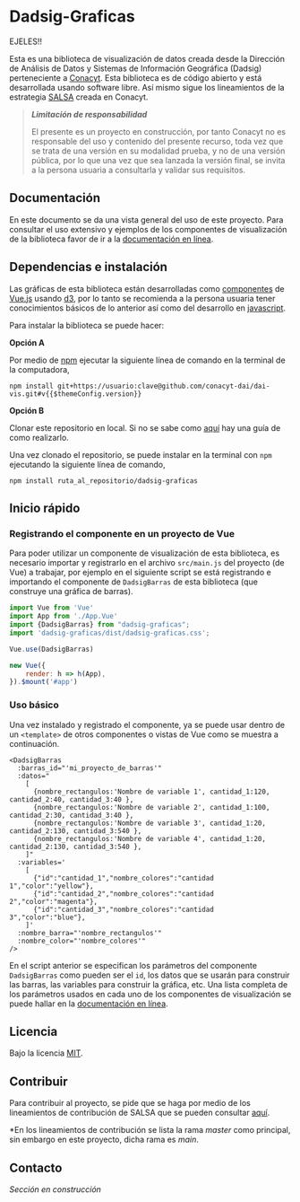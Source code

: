 # Dadsig-Graficas

EJELES!!

Esta es una biblioteca de visualización de datos creada desde la Dirección de Análisis de Datos y Sistemas de 
Información Geográfica (Dadsig) perteneciente a [Conacyt](https://conacyt.mx/). Esta biblioteca es de código abierto y 
está desarrollada usando software libre. Así mismo sigue los lineamientos de la estrategia
[SALSA](https://salsa.crip.conacyt.mx/) creada en Conacyt.

> **_Limitación de responsabilidad_**
> 
> El presente es un proyecto en construcción, por tanto Conacyt no es responsable del uso y contenido del presente 
> recurso, toda vez que se trata de una versión en su modalidad prueba, y no de una versión pública, por lo que una vez 
> que sea lanzada la versión final, se invita a la persona usuaria a consultarla y validar sus requisitos. 

## Documentación

En este documento se da una vista general del uso de este proyecto. Para consultar el uso extensivo y ejemplos de los 
componentes de visualización de la biblioteca favor de ir a la [documentación en línea]().

## Dependencias e instalación

Las gráficas de esta biblioteca están desarrolladas como [componentes](https://es.vuejs.org/v2/guide/components.html) de
[Vue.js](https://es.vuejs.org/) usando [d3](https://d3js.org/), por lo tanto se recomienda a la persona usuaria tener 
conocimientos básicos de lo anterior así como del desarrollo en [javascript](https://www.javascript.com/).

Para instalar la biblioteca se puede hacer:

**Opción A**

Por medio de [npm](https://www.npmjs.com/) ejecutar la siguiente línea de comando en la terminal de la computadora,

```shell
npm install git+https://usuario:clave@github.com/conacyt-dai/dai-vis.git#v{{$themeConfig.version}}
```

**Opción B**

Clonar este repositorio en local. Si no se sabe como
[aquí](https://docs.github.com/en/repositories/creating-and-managing-repositories/cloning-a-repository) hay una guía de
como realizarlo.

Una vez clonado el repositorio, se puede instalar en la terminal con `npm` ejecutando la siguiente línea de comando,

```shell
npm install ruta_al_repositorio/dadsig-graficas
```


## Inicio rápido

### Registrando el componente en un proyecto de Vue

Para poder utilizar un componente de visualización de esta biblioteca, es necesario importar y registrarlo en el
archivo `src/main.js` del proyecto (de Vue) a trabajar, por ejemplo en el siguiente script se está registrando e 
importando el componente de `DadsigBarras` de esta biblioteca (que construye una gráfica de barras).

```javascript
import Vue from 'Vue'
import App from './App.Vue'
import {DadsigBarras} from "dadsig-graficas";
import 'dadsig-graficas/dist/dadsig-graficas.css';

Vue.use(DadsigBarras)

new Vue({
    render: h => h(App),
}).$mount('#app')
```

### Uso básico

Una vez instalado y registrado el componente, ya se puede usar dentro de un `<template>` de otros componentes o vistas
de Vue como se muestra a continuación.

```vue
<DadsigBarras
  :barras_id="'mi_proyecto_de_barras'"
  :datos="
    [
      {nombre_rectangulos:'Nombre de variable 1', cantidad_1:120, cantidad_2:40, cantidad_3:40 },
	  {nombre_rectangulos:'Nombre de variable 2', cantidad_1:100, cantidad_2:30, cantidad_3:40 },
	  {nombre_rectangulos:'Nombre de variable 3', cantidad_1:20, cantidad_2:130, cantidad_3:540 },
	  {nombre_rectangulos:'Nombre de variable 4', cantidad_1:20, cantidad_2:130, cantidad_3:540 },
	]"
  :variables='
    [
	  {"id":"cantidad_1","nombre_colores":"cantidad 1","color":"yellow"},
	  {"id":"cantidad_2","nombre_colores":"cantidad 2","color":"magenta"},
	  {"id":"cantidad_3","nombre_colores":"cantidad 3","color":"blue"},
	]'
  :nombre_barra="'nombre_rectangulos'"
  :nombre_color="'nombre_colores'"
/>
```

En el script anterior se especifican los parámetros del componente `DadsigBarras` como pueden ser el `id`, los
datos que se usarán para construir las barras, las variables para construir la gráfica, etc. Una lista completa de los 
parámetros usados en cada uno de los componentes de visualización se puede hallar en la [documentación en línea]().

## Licencia

Bajo la licencia [MIT](https://mit-license.org/).

## Contribuir

Para contribuir al proyecto, se pide que se haga por medio de los lineamientos de contribución de SALSA que se 
pueden consultar [aquí](https://salsa.crip.conacyt.mx/guidelines/contribute/).

*En los lineamientos de contribución se lista la rama _master_ como principal, sin embargo en este proyecto, dicha 
rama es _main_.

## Contacto

_Sección en construcción_
